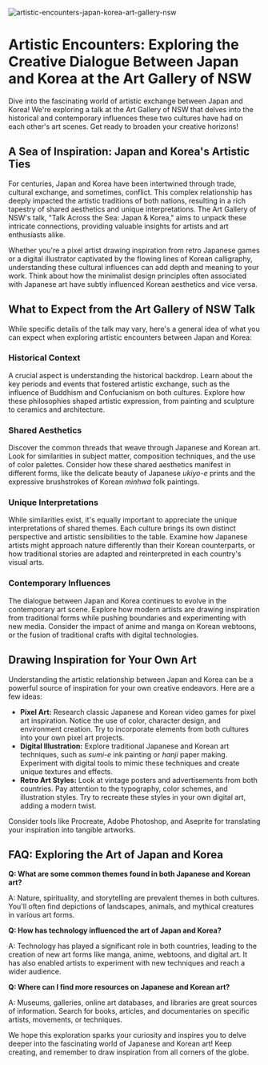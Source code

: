 ![artistic-encounters-japan-korea-art-gallery-nsw](https://images.pexels.com/photos/8951601/pexels-photo-8951601.jpeg?auto=compress&cs=tinysrgb&fit=crop&h=627&w=1200)

# Artistic Encounters: Exploring the Creative Dialogue Between Japan and Korea at the Art Gallery of NSW

Dive into the fascinating world of artistic exchange between Japan and Korea! We're exploring a talk at the Art Gallery of NSW that delves into the historical and contemporary influences these two cultures have had on each other's art scenes. Get ready to broaden your creative horizons!

## A Sea of Inspiration: Japan and Korea's Artistic Ties

For centuries, Japan and Korea have been intertwined through trade, cultural exchange, and sometimes, conflict. This complex relationship has deeply impacted the artistic traditions of both nations, resulting in a rich tapestry of shared aesthetics and unique interpretations. The Art Gallery of NSW's talk, "Talk Across the Sea: Japan & Korea," aims to unpack these intricate connections, providing valuable insights for artists and art enthusiasts alike. 

Whether you're a pixel artist drawing inspiration from retro Japanese games or a digital illustrator captivated by the flowing lines of Korean calligraphy, understanding these cultural influences can add depth and meaning to your work. Think about how the minimalist design principles often associated with Japanese art have subtly influenced Korean aesthetics and vice versa. 

## What to Expect from the Art Gallery of NSW Talk

While specific details of the talk may vary, here's a general idea of what you can expect when exploring artistic encounters between Japan and Korea:

### Historical Context

A crucial aspect is understanding the historical backdrop. Learn about the key periods and events that fostered artistic exchange, such as the influence of Buddhism and Confucianism on both cultures. Explore how these philosophies shaped artistic expression, from painting and sculpture to ceramics and architecture.

### Shared Aesthetics

Discover the common threads that weave through Japanese and Korean art. Look for similarities in subject matter, composition techniques, and the use of color palettes. Consider how these shared aesthetics manifest in different forms, like the delicate beauty of Japanese *ukiyo-e* prints and the expressive brushstrokes of Korean *minhwa* folk paintings.

### Unique Interpretations

While similarities exist, it's equally important to appreciate the unique interpretations of shared themes. Each culture brings its own distinct perspective and artistic sensibilities to the table. Examine how Japanese artists might approach nature differently than their Korean counterparts, or how traditional stories are adapted and reinterpreted in each country's visual arts.

### Contemporary Influences

The dialogue between Japan and Korea continues to evolve in the contemporary art scene. Explore how modern artists are drawing inspiration from traditional forms while pushing boundaries and experimenting with new media. Consider the impact of anime and manga on Korean webtoons, or the fusion of traditional crafts with digital technologies.

## Drawing Inspiration for Your Own Art

Understanding the artistic relationship between Japan and Korea can be a powerful source of inspiration for your own creative endeavors. Here are a few ideas:

*   **Pixel Art:** Research classic Japanese and Korean video games for pixel art inspiration. Notice the use of color, character design, and environment creation. Try to incorporate elements from both cultures into your own pixel art projects.
*   **Digital Illustration:** Explore traditional Japanese and Korean art techniques, such as *sumi-e* ink painting or *hanji* paper making. Experiment with digital tools to mimic these techniques and create unique textures and effects.
*   **Retro Art Styles:** Look at vintage posters and advertisements from both countries. Pay attention to the typography, color schemes, and illustration styles. Try to recreate these styles in your own digital art, adding a modern twist.

Consider tools like Procreate, Adobe Photoshop, and Aseprite for translating your inspiration into tangible artworks.

## FAQ: Exploring the Art of Japan and Korea

**Q: What are some common themes found in both Japanese and Korean art?**

A: Nature, spirituality, and storytelling are prevalent themes in both cultures. You'll often find depictions of landscapes, animals, and mythical creatures in various art forms.

**Q: How has technology influenced the art of Japan and Korea?**

A: Technology has played a significant role in both countries, leading to the creation of new art forms like manga, anime, webtoons, and digital art. It has also enabled artists to experiment with new techniques and reach a wider audience.

**Q: Where can I find more resources on Japanese and Korean art?**

A: Museums, galleries, online art databases, and libraries are great sources of information. Search for books, articles, and documentaries on specific artists, movements, or techniques.

We hope this exploration sparks your curiosity and inspires you to delve deeper into the fascinating world of Japanese and Korean art! Keep creating, and remember to draw inspiration from all corners of the globe.
